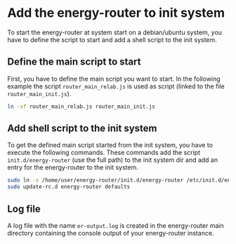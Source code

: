 # Add the energy-router to init system

To start the energy-router at system start on a debian/ubuntu system, you have to define the script to start and add a shell script to the init system.

## Define the main script to start

First, you have to define the main script you want to start. In the following example the script ``router_main_relab.js`` is used as script (linked to the file ``router_main_init.js``).
```sh
ln -sf router_main_relab.js router_main_init.js
```

## Add shell script to the init system

To get the defined main script started from the init system, you have to execute the following commands. These commands add the script ``init.d/energy-router`` (use the full path) to the init system dir and add an entry for the energy-router to the init system.
```sh
sudo ln -s /home/user/energy-router/init.d/energy-router /etc/init.d/energy-router
sudo update-rc.d energy-router defaults
```

## Log file

A log file with the name ``er-output.log`` is created in the energy-router main directory containing the console output of your energy-router instance.

